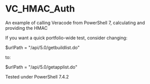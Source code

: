 # VC_HMAC_Auth

An example of calling Veracode from PowerShell 7, calculating and providing the HMAC

If you want a quick portfolio-wide test, consider changing:

$urlPath = "/api/5.0/getbuildlist.do"

to:

$urlPath = "/api/5.0/getapplist.do"

Tested under PowerShell 7.4.2